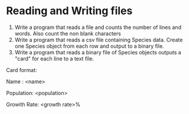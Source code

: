 # Reading and Writing files

1. Write a program that reads a file and counts the number of lines and words. Also count the non blank characters
2. Write a program that reads a csv file containing Species data. Create one Species object from each row and output to a binary file.
3. Write a program that reads a binary file of Species objects outputs a "card" for each line to a text file.

Card format:

Name : \<name\>

Population: \<population\>

Growith Rate: \<growth rate\>%
